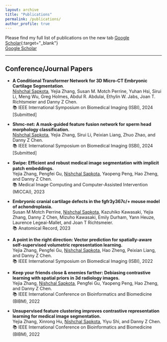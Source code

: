 ```yaml
---
layout: archive
title: "Publications"
permalink: /publications/
author_profile: true
---
```


Please find my full list of publications on the new tab [Google Scholar](https://scholar.google.com/citations?user=0ZclOWAAAAAJ&hl=en){:target="_blank"}  
 <a href="https://scholar.google.com/citations?user=0ZclOWAAAAAJ&hl=en" target="_blank" rel="noopener noreferrer">Google Scholar</a>

---

## Conference/Journal Papers

* **A Conditional Transformer Network for 3D Micro-CT Embryonic Cartilage Segmentation**. <br>
<u>Nishchal Sapkota</u>, Yejia Zhang, Susan M. Motch Perrine, Yuhan Hsi, Sirui Li, Meng Wu,
Greg Holmes, Abdul R. Abdulai, Ethylin W. Jabs, Joan T. Richtsmeier and Danny Z Chen.  <br>
📚 IEEE International Symposium on Biomedical Imaging (ISBI), 2024 [Submitted]

* **Shmc-net: A mask-guided feature fusion network for sperm head morphology classification.** <br>
<u>Nishchal Sapkota</u>, Yejia Zhang, Sirui Li, Peixian Liang, Zhuo Zhao, and Danny Z Chen.  <br>
📚 IEEE International Symposium on Biomedical Imaging (ISBI), 2024 [Submitted]

* **Swipe: Eﬀicient and robust medical image segmentation with implicit patch embeddings.** <br>
Yejia Zhang, Pengfei Gu, <u>Nishchal Sapkota</u>, Yaopeng Peng, Hao Zheng, and Danny Z Chen.  <br>
📚 Medical Image Computing and Computer-Assisted Intervention (MICCAI), 2023

* **Embryonic cranial cartilage defects in the fgfr3y367c/+ mouse model of achondroplasia.** <br>
Susan M Motch Perrine, <u>Nishchal Sapkota</u>, Kazuhiko Kawasaki, Yejia Zhang, Danny Z Chen, Mizuho Kawasaki,
Emily Durham, Yann Heuze, Laurence Legeai-Mallet, and Joan T Richtsmeier. <br>
📚 Anatomical Record, 2023

* **A point in the right direction: Vector prediction for spatially-aware self-supervised volumetric representation learning.** <br>
Yejia Zhang, Pengfei Gu, <u>Nishchal Sapkota</u>,  Hao Zheng, Peixian Liang, and Danny Z Chen. <br>
📚 IEEE International Symposium on Biomedical Imaging (ISBI), 2022

* **Keep your friends close & enemies farther: Debiasing contrastive learning with spatial priors in 3d radiology images.** <br>
Yejia Zhang, <u>Nishchal Sapkota</u>,  Pengfei Gu, Yaopeng Peng, Hao Zheng, and Danny Z Chen. <br>
📚 IEEE International Conference on Bioinformatics and Biomedicine (BIBM), 2022

* **Unsupervised feature clustering improves contrastive representation learning for medical image segmentation.** <br>
Yejia Zhang, Xinrong Hu, <u>Nishchal Sapkota</u>,  Yiyu Shi, and Danny Z Chen. <br>
📚 IEEE International Conference on Bioinformatics and Biomedicine (BIBM), 2022






